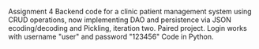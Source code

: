 Assignment 4
Backend code for a clinic patient management system using CRUD operations, now implementing DAO and 
persistence via JSON ecoding/decoding and Pickling, iteration two. Paired project.
Login works with username "user" and password "123456"
Code in Python.